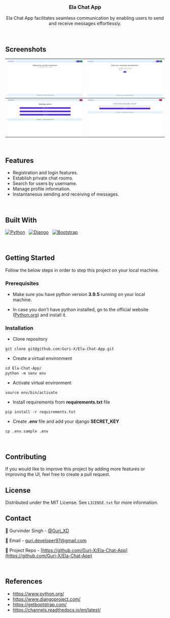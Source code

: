 <div>
    <h3 align="center">Ela Chat App</h3>
    <p align="center">
        Ela Chat App facilitates seamless communication by enabling users to send and receive messages effortlessly.
    </p>
</div>

<br />

## Screenshots

|![Home Page](./Screenshots/1.png)|![Login Page](./Screenshots/2.png)|
|-----|-----|
|![Dashboard](./Screenshots/3.png)|![Create Room](./Screenshots/4.png)|


<br />

## Features

- Registration and login features.
- Establish private chat rooms.
- Search for users by username.
- Manage profile information.
- Instantaneous sending and receiving of messages.

<br />

## Built With

[![Python][Python]][Python-url]&nbsp; &nbsp;[![Django][Django]][Django-url]&nbsp; &nbsp;[![Bootstrap][Bootstrap.com]][Bootstrap-url]


<br />

## Getting Started

Follow the below steps in order to step this project on your local machine.

### Prerequisites

- Make sure you have python version **3.9.5** running on your local machine.

- In case you don't have python installed, go to the official website ([Python.org](https://python.org)) and install it.

### Installation

- Clone repository
```
git clone git@github.com:Guri-X/Ela-Chat-App.git
```

- Create a virtual environment
```
cd Ela-Chat-App/
python -m venv env
```

- Activate virtual environment
```
source env/bin/activate
```

- Install requirements from **requirements.txt** file
```
pip install -r requirements.txt
```

- Create **.env** file and add your django **SECRET_KEY**
```
cp .env.sample .env
```

<br />

## Contributing

If you would like to improve this project by adding more features or improving the UI, feel free to create a pull request.

## License

Distributed under the MIT License. See `LICENSE.txt` for more information.

## Contact

:star2: Gurvinder Singh - [@Guri_XD](https://twitter.com/Guri_XD)

:email: Email - guri.developer97@gmail.com

:rocket: Project Repo - [https://github.com/Guri-X/Ela-Chat-App](https://github.com/Guri-X/Ela-Chat-App)

<br />

## References

- https://www.python.org/
- https://www.djangoproject.com/
- https://getbootstrap.com/
- https://channels.readthedocs.io/en/latest/

[Python]: https://img.shields.io/badge/python-FFE467?style=for-the-badge&logo=python&logoColor=blue
[Python-url]: https://www.python.org/
[Django]: https://img.shields.io/badge/django-163F2E?style=for-the-badge&logo=django&logoColor=white
[Django-url]: https://www.djangoproject.com/
[Bootstrap.com]: https://img.shields.io/badge/Bootstrap-563D7C?style=for-the-badge&logo=bootstrap&logoColor=white
[Bootstrap-url]: https://getbootstrap.com